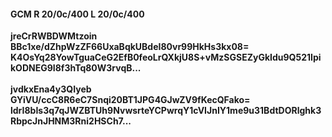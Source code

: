 #### GCM R 20/0c/400 L 20/0c/400
**jreCrRWBDWMtzoin**<br/>**BBc1xe/dZhpWzZF66UxaBqkUBdeI80vr99HkHs3kx08=**<br/>**K4OsYq28YowTguaCeG2EfB0feoLrQXkjU8S+vMzSGSEZyGkIdu9Q521IpikODNEG9I8f3hTq80W3rvqB...**<br/><br/>
**jvdkxEna4y3QIyeb**<br/>**GYiVU/ccC8R6eC7Snqi20BT1JPG4GJwZV9fKecQFako=**<br/>**ldrI8bIs3q7qJWZBTUh9NvwsrteYCPwrqY1cVIJnIY1me9u31BdtDORlghk3RbpcJnJHNM3Rni2HSCh7...**